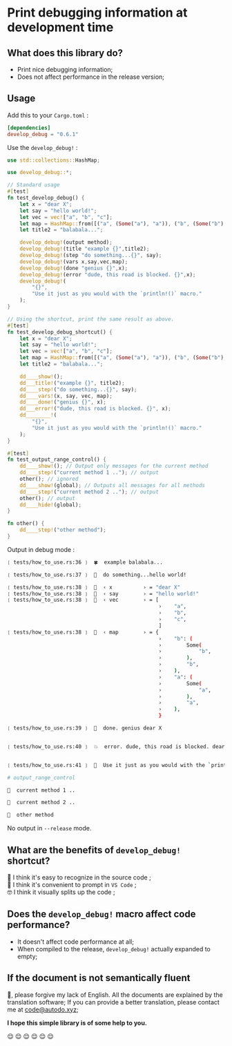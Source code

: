 # Print debugging information at development time

## What does this library do?

* Print nice debugging information;
* Does not affect performance in the release version;

## **Usage**

Add this to your `Cargo.toml` :

``` toml
[dependencies]
develop_debug = "0.6.1"
```

Use the `develop_debug!` :

``` rust
use std::collections::HashMap;

use develop_debug::*;

// Standard usage
#[test]
fn test_develop_debug() {
    let x = "dear X";
    let say = "hello world!";
    let vec = vec!["a", "b", "c"];
    let map = HashMap::from([("a", (Some("a"), "a")), ("b", (Some("b"), "b"))]);
    let title2 = "balabala...";

    develop_debug!(output method);
    develop_debug!(title "example {}",title2);
    develop_debug!(step "do something...{}", say);
    develop_debug!(vars x,say,vec,map);
    develop_debug!(done "genius {}",x);
    develop_debug!(error "dude, this road is blocked. {}",x);
    develop_debug!(
        "{}",
        "Use it just as you would with the `println!()` macro."
    );
}

// Using the shortcut, print the same result as above.
#[test]
fn test_develop_debug_shortcut() {
    let x = "dear X";
    let say = "hello world!";
    let vec = vec!["a", "b", "c"];
    let map = HashMap::from([("a", (Some("a"), "a")), ("b", (Some("b"), "b"))]);
    let title2 = "balabala...";

    dd____show!();
    dd___title!("example {}", title2);
    dd____step!("do something...{}", say);
    dd____vars!(x, say, vec, map);
    dd____done!("genius {}", x);
    dd___error!("dude, this road is blocked. {}", x);
    dd________!(
        "{}",
        "Use it just as you would with the `println!()` macro."
    );
}

#[test]
fn test_output_range_control() {
    dd____show!(); // Output only messages for the current method
    dd____step!("current method 1 .."); // output
    other(); // ignored
    dd____show!(global); // Outputs all messages for all methods
    dd____step!("current method 2 .."); // output
    other(); // output
    dd____hide!(global);
}

fn other() {
    dd____step!("other method");     
}

```

Output in debug mode :

``` sh
❲ tests/how_to_use.rs:36 ❳  🍀  example balabala...

❲ tests/how_to_use.rs:37 ❳  🦀  do something...hello world!

❲ tests/how_to_use.rs:38 ❳  🔹  ‹ x          › = "dear X"
❲ tests/how_to_use.rs:38 ❳  🔹  ‹ say        › = "hello world!"
❲ tests/how_to_use.rs:38 ❳  🔹  ‹ vec        › = [
                                                 ›    "a",
                                                 ›    "b",
                                                 ›    "c",
                                                 ]
❲ tests/how_to_use.rs:38 ❳  🔹  ‹ map        › = {
                                                 ›    "b": (
                                                 ›        Some(
                                                 ›            "b",
                                                 ›        ),
                                                 ›        "b",
                                                 ›    ),
                                                 ›    "a": (
                                                 ›        Some(
                                                 ›            "a",
                                                 ›        ),
                                                 ›        "a",
                                                 ›    ),
                                                 }

❲ tests/how_to_use.rs:39 ❳  🌱  done. genius dear X


❲ tests/how_to_use.rs:40 ❳  💥  error. dude, this road is blocked. dear X


❲ tests/how_to_use.rs:41 ❳  🐰  Use it just as you would with the `println!()` macro.

# output_range_control

🦀  current method 1 ..

🦀  current method 2 ..

🦀  other method

```

No output in `--release` mode.

## **What are the benefits of `develop_debug!` shortcut?**

😬 I think it's easy to recognize in the source code ;  
🤤 I think it's convenient to prompt in `VS Code` ;  
🤓 I think it visually splits up the code ;  

## **Does the `develop_debug!` macro affect code performance?**

* It doesn't affect code performance at all;
* When compiled to the release, `develop_debug!` actually expanded to empty;

## If the document is not semantically fluent

🥺, please forgive my lack of English.
All the documents are explained by the translation software;
If you can provide a better translation, please contact me at [code@autodo.xyz](mailto:code@autodo.xyz);

**I hope this simple library is of some help to you.**

😌 😌 😌 😌 😌 😌  
